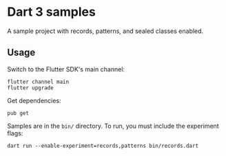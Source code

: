 # Dart 3 samples

A sample project with records, patterns, and sealed classes enabled.

## Usage

Switch to the Flutter SDK's main channel:

```
flutter channel main
flutter upgrade
```

Get dependencies:

```
pub get
```

Samples are in the `bin/` directory. To run, you must include the experiment
flags:

```
dart run --enable-experiment=records,patterns bin/records.dart 
```
